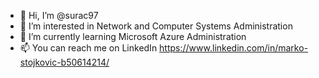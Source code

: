 - 👋 Hi, I’m @surac97
- 👀 I’m interested in Network and Computer Systems Administration
- 🌱 I’m currently learning Microsoft Azure Administration
- 📫 You can reach me on LinkedIn https://www.linkedin.com/in/marko-stojkovic-b50614214/

<!---
surac97/surac97 is a ✨ special ✨ repository because its `README.md` (this file) appears on your GitHub profile.
You can click the Preview link to take a look at your changes.
--->
